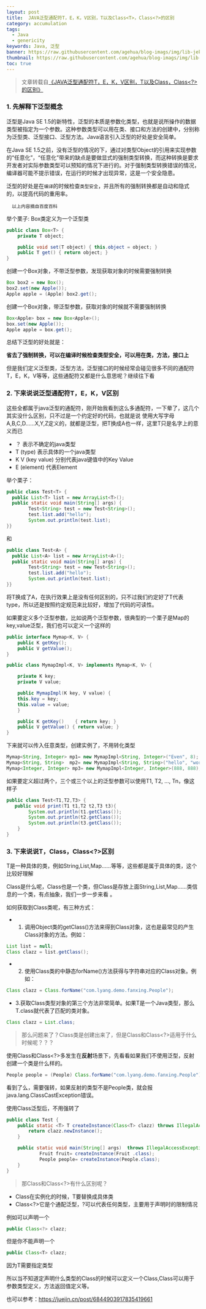 ```yaml
---
layout: post
title:  JAVA泛型通配符T，E，K，V区别，T以及Class<T>，Class<?>的区别
category: accumulation
tags:
  - Java
  - genericity
keywords: Java, 泛型
banner: https://raw.githubusercontent.com/agehua/blog-imags/img/lib-jekyll/Basket%20of%20Apples.jpg
thumbnail: https://raw.githubusercontent.com/agehua/blog-imags/img/lib-jekyll/Basket%20of%20Apples.jpg
toc: true
---
```

> 文章转载自[《JAVA泛型通配符T，E，K，V区别，T以及Class<T>，Class<?>的区别》](http://www.jianshu.com/p/95f349258afb)

### 1. 先解释下泛型概念

泛型是Java SE 1.5的新特性，泛型的本质是参数化类型，也就是说所操作的数据类型被指定为一个参数。这种参数类型可以用在类、接口和方法的创建中，分别称为泛型类、泛型接口、泛型方法。Java语言引入泛型的好处是安全简单。

在Java SE 1.5之前，没有泛型的情况的下，通过对类型Object的引用来实现参数的“任意化”，“任意化”带来的缺点是要做显式的强制类型转换，而这种转换是要求开发者对实际参数类型可以预知的情况下进行的。对于强制类型转换错误的情况，编译器可能不提示错误，在运行的时候才出现异常，这是一个安全隐患。

<!--more-->

泛型的好处是在`编译`的时候检查`类型安全`，并且所有的强制转换都是自动和隐式的，以提高代码的重用率。

      以上内容摘自百度百科

举个栗子:
Box类定义为一个泛型类
~~~ Java
public class Box<T> {
    private T object;

    public void set(T object) { this.object = object; }
    public T get() { return object; }
}
~~~
创建一个Box对象，不带泛型参数，发现获取对象的时候需要强制转换

~~~ Java
Box box2 = new Box();
box2.set(new Apple());
Apple apple = (Apple) box2.get();
~~~
创建一个Box对象，带泛型参数，获取对象的时候就不需要强制转换

~~~ Java
Box<Apple> box = new Box<Apple>();
box.set(new Apple());
Apple apple = box.get();
~~~
总结下泛型的好处就是：

**省去了强制转换，可以在编译时候检查类型安全，可以用在类，方法，接口上**

但是我们定义泛型类，泛型方法，泛型接口的时候经常会碰见很多不同的通配符T，E，K，V等等，这些通配符又都是什么意思呢？继续往下看

### 2. 下来说说泛型通配符T，E，K，V区别

这些全都属于java泛型的通配符，刚开始我看到这么多通配符，一下晕了，这几个其实没什么区别，只不过是一个约定好的代码，也就是说
使用大写字母A,B,C,D......X,Y,Z定义的，就都是泛型，把T换成A也一样，这里T只是名字上的意义而已

- ？ 表示不确定的java类型
- T (type) 表示具体的一个java类型
- K V (key value) 分别代表java键值中的Key Value
- E (element) 代表Element

举个栗子：
~~~ Java
public class Test<T> {    
  public List<T> list = new ArrayList<T>();   
  public static void main(String[] args) {
        Test<String> test = new Test<String>();
        test.list.add("hello");
        System.out.println(test.list);
}}
~~~
和
~~~ Java
public class Test<A> {    
  public List<A> list = new ArrayList<A>();   
  public static void main(String[] args) {
        Test<String> test = new Test<String>();
        test.list.add("hello");
        System.out.println(test.list);
}}
~~~
将T换成了A，在执行效果上是没有任何区别的，只不过我们约定好了T代表type，所以还是按照约定规范来比较好，增加了代码的可读性。

如果要定义多个泛型参数，比如说两个泛型参数，很典型的一个栗子是Map的key,value泛型，我们也可以定义一个这样的
~~~ Java
public interface Mymap<K, V> {
    public K getKey();
    public V getValue();
}

public class MymapImpl<K, V> implements Mymap<K, V> {

    private K key;
    private V value;

    public MymapImpl(K key, V value) {
    this.key = key;
    this.value = value;
    }

    public K getKey()    { return key; }
    public V getValue() { return value; }
}
~~~
下来就可以传入任意类型，创建实例了，不用转化类型
~~~ Java
Mymap<String, Integer> mp1= new MymapImpl<String, Integer>("Even", 8);
Mymap<String, String>  mp2= new MymapImpl<String, String>("hello", "world");
Mymap<Integer, Integer> mp3= new MymapImpl<Integer, Integer>(888, 888);
~~~
如果要定义超过两个，三个或三个以上的泛型参数可以使用T1, T2, ..., Tn，像这样子
~~~ Java
public class Test<T1,T2,T3> {
   public void print(T1 t1,T2 t2,T3 t3){
        System.out.println(t1.getClass());
        System.out.println(t2.getClass());
        System.out.println(t3.getClass());
    }
}
~~~
### 3. 下来说说T，Class<T>，Class<?>区别

T是一种具体的类，例如String,List,Map......等等，这些都是属于具体的类，这个比较好理解

Class是什么呢，Class也是一个类，但Class是存放上面String,List,Map......类信息的一个类，有点抽象，我们一步一步来看 。

如何获取到Class类呢，有三种方式：

- 1. 调用Object类的getClass()方法来得到Class对象，这也是最常见的产生Class对象的方法。例如：
~~~ Java
List list = null;
Class clazz = list.getClass();
~~~

- 2. 使用Class类的中静态forName()方法获得与字符串对应的Class对象。例如：

~~~ Java
Class clazz = Class.forName("com.lyang.demo.fanxing.People");
~~~

- 3.获取Class类型对象的第三个方法非常简单。如果T是一个Java类型，那么T.class就代表了匹配的类对象。
~~~ Java
Class clazz = List.class;
~~~
> 那么问题来了？Class类是创建出来了，但是Class<T>和Class<?>适用于什么时候呢？？？

使用Class<T>和Class<?>多发生在**反射**场景下，先看看如果我们不使用泛型，反射创建一个类是什么样的。
~~~ Java
People people = (People) Class.forName("com.lyang.demo.fanxing.People").newInstance();
~~~
看到了么，需要强转，如果反射的类型不是People类，就会报java.lang.ClassCastException错误。

使用Class<T>泛型后，不用强转了
~~~ Java
public class Test {
    public static <T> T createInstance(Class<T> clazz) throws IllegalAccessException, InstantiationException {
        return clazz.newInstance();
    }

    public static void main(String[] args)  throws IllegalAccessException, InstantiationException  {
            Fruit fruit= createInstance(Fruit .class);
            People people= createInstance(People.class);
    }
}
~~~
> 那Class<T>和Class<?>有什么区别呢？

- Class<T>在实例化的时候，T要替换成具体类
- Class<?>它是个通配泛型，?可以代表任何类型，主要用于声明时的限制情况

例如可以声明一个
~~~ Java
public Class<?> clazz;
~~~
但是你不能声明一个
~~~ Java
public Class<T> clazz;
~~~
因为T需要指定类型

所以当不知道定声明什么类型的Class的时候可以定义一个Class<?>,Class<?>可以用于参数类型定义，方法返回值定义等。

也可以参考：<https://juejin.cn/post/6844903917835419661>
